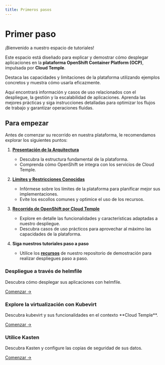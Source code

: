 ```yaml
---
title: Primeros pasos
---
```


# Primer paso

¡Bienvenido a nuestro espacio de tutoriales!

Este espacio está diseñado para explicar y demostrar cómo desplegar aplicaciones en la **plataforma OpenShift Container Platform (OCP)**, impulsada por **Cloud Temple**.

Destaca las capacidades y limitaciones de la plataforma utilizando ejemplos concretos y muestra cómo usarla eficazmente.

Aquí encontrará información y casos de uso relacionados con el despliegue, la gestión y la escalabilidad de aplicaciones. Aprenda las mejores prácticas y siga instrucciones detalladas para optimizar los flujos de trabajo y garantizar operaciones fluidas.

## Para empezar

Antes de comenzar su recorrido en nuestra plataforma, le recomendamos explorar los siguientes puntos:

1. [**Presentación de la Arquitectura**](../concepts.md#architecture-générale-de-la-plateforme)
   - Descubra la estructura fundamental de la plataforma.
   - Comprenda cómo OpenShift se integra con los servicios de Cloud Temple.

2. [**Límites y Restricciones Conocidas**](../concepts.md#limites-actuelles-de-loffre-redhat-openshift-en-environnement-secnumcloud)
   - Infórmese sobre los límites de la plataforma para planificar mejor sus implementaciones.
   - Evite los escollos comunes y optimice el uso de los recursos.

3. [**Recorrido de OpenShift por Cloud Temple**](../quickstart.md)
   - Explore en detalle las funcionalidades y características adaptadas a nuestro despliegue.
   - Descubra casos de uso prácticos para aprovechar al máximo las capacidades de la plataforma.

4. **Siga nuestros tutoriales paso a paso**
   - Utilice los [**recursos**](https://github.com/Cloud-Temple/product-openshift-how-to/tree/main) de nuestro repositorio de demostración para realizar despliegues paso a paso.

<div className="card-grid">
  <div className="card">
    <h3>Despliegue a través de helmfile</h3>
    <p>Descubra cómo desplegar sus aplicaciones con helmfile.</p>
    <a href="./deploy-through-helmfile" className="card-link">Comenzar &rarr;</a>
  </div>
  <div className="card">
    <h3>Explore la virtualización con Kubevirt</h3>
    <p>Descubra kubevirt y sus funcionalidades en el contexto **Cloud Temple**.</p>
    <a href="./deploy-vm-with-kubevirt" className="card-link">Comenzar &rarr;</a>
  </div>
  <div className="card">
    <h3>Utilice Kasten</h3>
    <p>Descubra Kasten y configure las copias de seguridad de sus datos.</p>
    <a href="./using-kasten" className="card-link">Comenzar &rarr;</a>
  </div>
</div>
